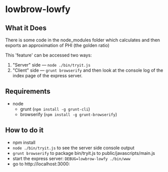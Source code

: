 lowbrow-lowfy
=============

## What it Does
There is some code in the node_modules folder which calculates and then exports an approximation of PHI (the golden ratio)

This 'feature' can be accessed two ways:
1. "Server" side — `node ./bin/tryit.js`
2. "Client" side — `grunt browserify` and then look at the console log of the index page of the express server.

## Requirements
* node
    * grunt (`npm install -g grunt-cli`)
    * browserify (`npm install -g grunt-browserify`)

## How to do it
* npm install
* `node ./bin/tryit.js` to see the server side console output
* `grunt browserify` to package bin/tryit.js to public/javascripts/main.js
* start the express server: `DEBUG=lowbrow-lowfy ./bin/www`
* go to http://localhost:3000:
